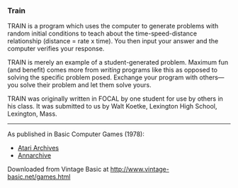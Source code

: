 ### Train

TRAIN is a program which uses the computer to generate problems with random initial conditions to teach about the time-speed-distance relationship (distance = rate x time). You then input your answer and the computer verifies your response.

TRAIN is merely an example of a student-generated problem. Maximum fun (and benefit) comes more from _writing_ programs like this as opposed to solving the specific problem posed. Exchange your program with others—you solve their problem and let them solve yours.

TRAIN was originally written in FOCAL by one student for use by others in his class. It was submitted to us by Walt Koetke, Lexington High School, Lexington, Mass.

---

As published in Basic Computer Games (1978):
- [Atari Archives](https://www.atariarchives.org/basicgames/showpage.php?page=175)
- [Annarchive](https://annarchive.com/files/Basic_Computer_Games_Microcomputer_Edition.pdf#page=190)

Downloaded from Vintage Basic at
http://www.vintage-basic.net/games.html

